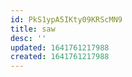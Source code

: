 ```yaml
---
id: PkS1ypA5IKty09KRScMN9
title: saw
desc: ''
updated: 1641761217988
created: 1641761217988
---
```




